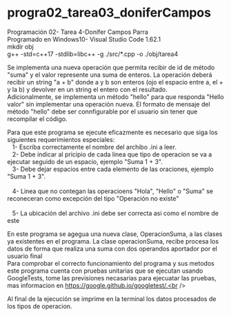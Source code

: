 
# progra02_tarea03_doniferCampos
Programación 02- Tarea 4-Donifer Campos Parra <br />
Programado en Windows10- Visual Studio Code 1.62.1 <br />
mkdir obj <br />
g++ -std=c++17 -stdlib=libc++ -g ./src/*.cpp -o ./obj/tarea4 <br /> 



Se implementa una nueva operación que permita recibir de id de método "suma" y el valor represente una suma de enteros. La operación deberá recibir un string "a + b" donde a y b son enteros (ojo el espacio entre a, el + y la b) y devolver en un string el entero con el resultado.<br />
Adicionalmente, se implementa un método "hello" para que responda "Hello valor" sin implementar una operación nueva. El formato de mensaje del método "hello" debe ser  connfigurable por el usuario sin tener que recompilar el código.<br />

Para que este programa se ejecute eficazmente es necesario que siga los siguientes requerimientos especiales:<br />
&nbsp;&nbsp;&nbsp;1- Escriba correctamente el nombre del archibo .ini a leer.<br />
&nbsp;&nbsp;&nbsp;2- Debe indicar al pricipio de cada linea que tipo de operacion se va a ejecutar seguido de un espacio, ejemplo "Suma 1 + 3".<br />
&nbsp;&nbsp;&nbsp;3- Debe dejar espacios entre cada elemento de las oraciones, ejemplo "Suma 1 + 3".<br />    
&nbsp;&nbsp;&nbsp;4- Linea que no contegan las operacioens "Hola", "Hello" o "Suma" se reconeceran como excepción del tipo "Operación no existe"<br />  
&nbsp;&nbsp;&nbsp;5- La ubicación del archivo .ini debe ser correcta asi como el nombre de este<br />

 En este programa se agegua una nueva clase, OperacionSuma, a las clases ya existentes en el programa. La clase operacionSuma, recibe procesa los datos de forma que realiza una suma con dos operandos aportador por el usuario final <br />
 Para comprobar el correcto funcionamiento del programa y sus metodos este programa cuenta con pruebas unitarias que se ejecutan usando GoogleTests, tome las previsiones necasarias para ejecuatar las pruebas, mas informacion en https://google.github.io/googletest/.<br />

Al final de la ejecución se imprime en la terminal los datos procesados de los tipos de operacion. <br />